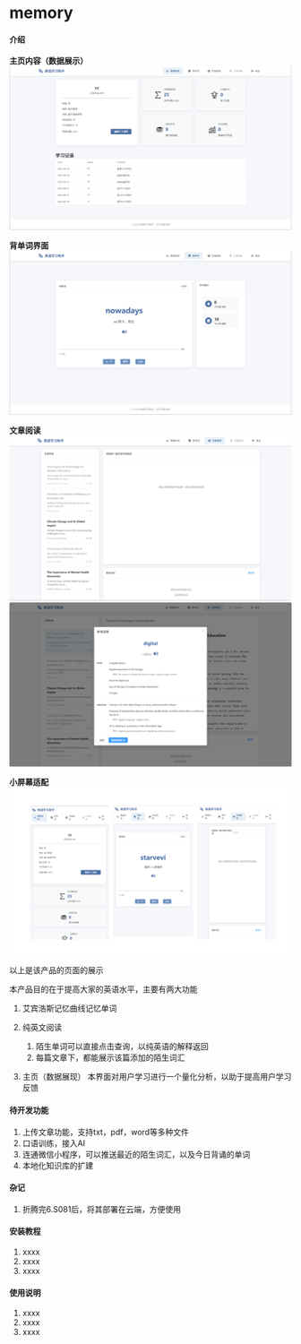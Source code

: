 # memory

#### 介绍

**主页内容（数据展示）**
![输入图片说明](read/static/home_big.png)

**背单词界面**
![输入图片说明](read/static/word_big.png)


**文章阅读**
![输入图片说明](read/static/text_big_1.png)
![输入图片说明](read/static/text_big_2.png)

**小屏幕适配**
![输入图片说明](read/static/small.png)


以上是该产品的页面的展示

本产品目的在于提高大家的英语水平，主要有两大功能
1. 艾宾浩斯记忆曲线记忆单词
2. 纯英文阅读
    1. 陌生单词可以直接点击查询，以纯英语的解释返回
    2. 每篇文章下，都能展示该篇添加的陌生词汇

3. 主页（数据展现）
    本界面对用户学习进行一个量化分析，以助于提高用户学习反馈



#### 待开发功能

1. 上传文章功能，支持txt，pdf，word等多种文件
2. 口语训练，接入AI
3. 连通微信小程序，可以推送最近的陌生词汇，以及今日背诵的单词
4. 本地化知识库的扩建




#### 杂记

1. 折腾完6.S081后，将其部署在云端，方便使用





#### 安装教程

1.  xxxx
2.  xxxx
3.  xxxx

#### 使用说明

1.  xxxx
2.  xxxx
3.  xxxx







